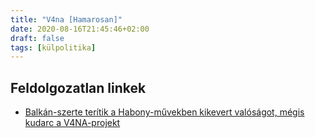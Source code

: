 ```yaml
---
title: "V4na [Hamarosan]"
date: 2020-08-16T21:45:46+02:00
draft: false
tags: [külpolitika]
---
```


## Feldolgozatlan linkek

- [Balkán-szerte terítik a Habony-művekben kikevert valóságot, mégis kudarc a V4NA-projekt](https://atlatszo.hu/2020/05/18/balkan-szerte-teritik-a-habony-muvekben-kikevert-valosagot-megis-kudarc-a-v4na-projekt/)